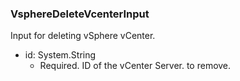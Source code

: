 ### VsphereDeleteVcenterInput
Input for deleting vSphere vCenter.

- id: System.String
  - Required. ID of the vCenter Server. to remove.
